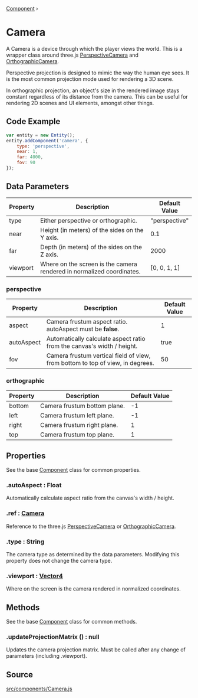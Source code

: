 [Component](api/core/Component) ›

# Camera
A Camera is a device through which the player views the world. This is a wrapper class around three.js [PerspectiveCamera](https://threejs.org/docs/#api/en/cameras/PerspectiveCamera) and [OrthographicCamera](https://threejs.org/docs/#api/en/cameras/OrthographicCamera).

Perspective projection is designed to mimic the way the human eye sees. It is the most common projection mode used for rendering a 3D scene.

In orthographic projection, an object's size in the rendered image stays constant regardless of its distance from the camera. This can be useful for rendering 2D scenes and UI elements, amongst other things.

## Code Example

```javascript
var entity = new Entity();
entity.addComponent('camera', {
	type: 'perspective',
	near: 1,
	far: 4000,
	fov: 90
});
```

## Data Parameters

| Property | Description                                                           | Default Value |
|----------|-----------------------------------------------------------------------|---------------|
| type     | Either perspective or orthographic.                                   | "perspective" |
| near     | Height (in meters) of the sides on the Y axis.                        | 0.1           |
| far      | Depth (in meters) of the sides on the Z axis.                         | 2000          |
| viewport | Where on the screen is the camera rendered in normalized coordinates. | [0, 0, 1, 1]  |

### perspective

| Property   | Description                                                                    | Default Value |
|------------|--------------------------------------------------------------------------------|---------------|
| aspect     | Camera frustum aspect ratio. autoAspect must be **false**.                     | 1             |
| autoAspect | Automatically calculate aspect ratio from the canvas's width / height.         | true          |
| fov        | Camera frustum vertical field of view, from bottom to top of view, in degrees. | 50            |

### orthographic

| Property   | Description                  | Default Value |
|------------|------------------------------|---------------|
| bottom     | Camera frustum bottom plane. | -1            |
| left       | Camera frustum left plane.   | -1            |
| right      | Camera frustum right plane.  | 1             |
| top        | Camera frustum top plane.    | 1             |

## Properties

See the base [Component](api/core/Component) class for common properties.

### .<a>autoAspect</a> : <span class="param">Float</span>
Automatically calculate aspect ratio from the canvas's width / height.

### .<a>ref</a> : <span class="param">[Camera](https://threejs.org/docs/#api/en/cameras/Camera)</span>
Reference to the three.js [PerspectiveCamera](https://threejs.org/docs/index.html#api/en/cameras/PerspectiveCamera) or [OrthographicCamera](https://threejs.org/docs/index.html#api/en/cameras/OrthographicCamera).

### .<a>type</a> : <span class="param">String</span>
The camera type as determined by the data parameters. Modifying this property does not change the camera type.

### .<a>viewport</a> : <span class="param">[Vector4](https://threejs.org/docs/#api/en/math/Vector4)</span>
Where on the screen is the camera rendered in normalized coordinates.

## Methods

See the base [Component](api/core/Component) class for common methods.

### .<a>updateProjectionMatrix</a> () : <span class="param">null</span>
Updates the camera projection matrix. Must be called after any change of parameters (including .viewport).

## Source
[src/components/Camera.js](https://github.com/Cloud9c/taro/blob/master/src/components/Camera.js)
